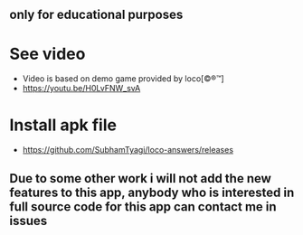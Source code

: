 
## only for educational purposes


# See video 
- Video is based on demo game provided by loco[©®™]
- https://youtu.be/H0LvFNW_svA

# Install apk file
  
- https://github.com/SubhamTyagi/loco-answers/releases

##  Due to some other work i will not add the new features to this app, anybody who is interested in full source code for this app can contact me in issues
